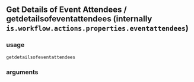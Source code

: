 
## Get Details of Event Attendees / getdetailsofeventattendees (internally `is.workflow.actions.properties.eventattendees`)


### usage
`getdetailsofeventattendees `

### arguments

